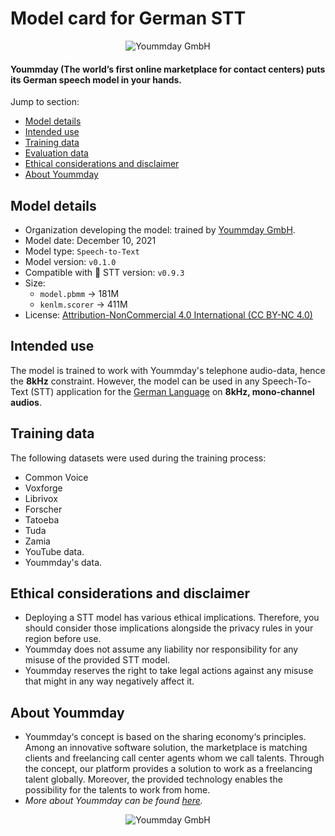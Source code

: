# Model card for German STT
<p align="center">
  <img src="https://media-exp1.licdn.com/dms/image/C4E0BAQG-E3_G_O5Cbg/company-logo_200_200/0/1623842868103?e=2159024400&v=beta&t=g7WEG5VjqQbkl_e8SEyK7CnXcH_YwlWvMaN4bUXZNU0" title="Yoummday GmbH">
  <h4>Yoummday (The world’s first online marketplace for contact centers) puts its German speech model in your hands.</h4>
</p>

Jump to section:

- [Model details](#model-details)
- [Intended use](#intended-use)
- [Training data](#training-data)
- [Evaluation data](#evaluation-data)
- [Ethical considerations and disclaimer](#ethical-considerations-and-disclaimer)
- [About Yoummday](#about-yoummday)

## Model details

- Organization developing the model: trained by [Yoummday GmbH](https://www.yoummday.com/en/).
- Model date: December 10, 2021
- Model type: `Speech-to-Text`
- Model version: `v0.1.0`
- Compatible with 🐸 STT version: `v0.9.3`
- Size:
  - `model.pbmm` -> 181M
  - `kenlm.scorer` -> 411M
- License: [Attribution-NonCommercial 4.0 International (CC BY-NC 4.0) ](https://creativecommons.org/licenses/by-nc/4.0/)

## Intended use

The model is trained to work with Yoummday's telephone audio-data, hence the **8kHz** constraint. However, the model can be used in any Speech-To-Text (STT) application for the [German Language](https://en.wikipedia.org/wiki/German_language) on **8kHz, mono-channel audios**.

## Training data

The following datasets were used during the training process:

- Common Voice
- Voxforge
- Librivox
- Forscher
- Tatoeba
- Tuda
- Zamia
- YouTube data.
- Yoummday's data.

## Ethical considerations and disclaimer
- Deploying a STT model has various ethical implications. Therefore, you should consider those implications alongside the privacy rules in your region before use.
- Yoummday does not assume any liability nor responsibility for any misuse of the provided STT model.
- Yoummday reserves the right to take legal actions against any misuse that might in any way negatively affect it.


## About Yoummday
- Yoummday‘s concept is based on the sharing economy‘s principles. Among an innovative software solution, the marketplace is matching clients and freelancing call center agents whom we call talents. Through the concept, our platform provides a solution to work as a freelancing talent globally. Moreover, the provided technology enables the possibility for the talents to work from home.
- *More about Yoummday can be found [here](https://www.yoummday.com/en/company).*



<p align="center">
  <img src="https://media-exp1.licdn.com/dms/image/C4E1BAQHvtIDcqTuJqQ/company-background_10000/0/1623917729993?e=2159024400&v=beta&t=lAwwvU8DLVjEfDpE5FWMakLQzdiFrHRr_AJp9AoCYQo" title="Yoummday GmbH">
</p>
